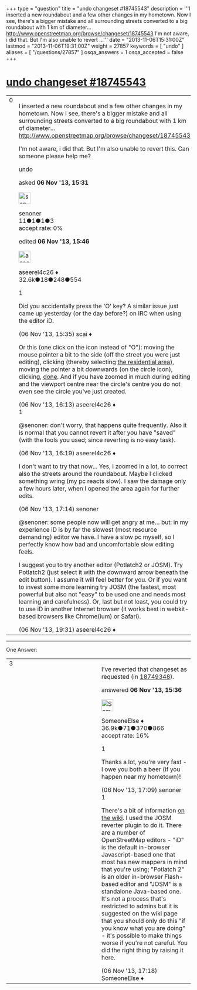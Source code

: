 +++
type = "question"
title = "undo changeset #18745543"
description = '''I inserted a new roundabout and a few other changes in my hometown. Now I see, there&#x27;s a bigger mistake and all surrounding streets converted to a big roundabout with 1 km of diameter... http://www.openstreetmap.org/browse/changeset/18745543  I&#x27;m not aware, i did that. But I&#x27;m also unable to revert ...'''
date = "2013-11-06T15:31:00Z"
lastmod = "2013-11-06T19:31:00Z"
weight = 27857
keywords = [ "undo" ]
aliases = [ "/questions/27857" ]
osqa_answers = 1
osqa_accepted = false
+++

<div class="headNormal">

# [undo changeset \#18745543](/questions/27857/undo-changeset-18745543)

</div>

<div id="main-body">

<div id="askform">

<table id="question-table" style="width:100%;">
<colgroup>
<col style="width: 50%" />
<col style="width: 50%" />
</colgroup>
<tbody>
<tr>
<td style="width: 30px; vertical-align: top"><div class="vote-buttons">
<span id="post-27857-upvote" class="ajax-command post-vote up" rel="nofollow" title="I like this post (click again to cancel)"> </span>
<div id="post-27857-score" class="post-score" title="current number of votes">
0
</div>
<span id="post-27857-downvote" class="ajax-command post-vote down" rel="nofollow" title="I dont like this post (click again to cancel)"> </span> <span id="favorite-mark" class="ajax-command favorite-mark" rel="nofollow" title="mark/unmark this question as favorite (click again to cancel)"> </span>
<div id="favorite-count" class="favorite-count">
&#10;</div>
</div></td>
<td><div id="item-right">
<div class="question-body">
<p>I inserted a new roundabout and a few other changes in my hometown. Now I see, there's a bigger mistake and all surrounding streets converted to a big roundabout with 1 km of diameter... <a href="http://www.openstreetmap.org/browse/changeset/18745543">http://www.openstreetmap.org/browse/changeset/18745543</a></p>
<p>I'm not aware, i did that. But I'm also unable to revert this. Can someone please help me?</p>
</div>
<div id="question-tags" class="tags-container tags">
<span class="post-tag tag-link-undo" rel="tag" title="see questions tagged &#39;undo&#39;">undo</span>
</div>
<div id="question-controls" class="post-controls">
&#10;</div>
<div class="post-update-info-container">
<div class="post-update-info post-update-info-user">
<p>asked <strong>06 Nov '13, 15:31</strong></p>
<img src="https://secure.gravatar.com/avatar/fd9f1b48574114d2ad67d78e31ce1b9f?s=32&amp;d=identicon&amp;r=g" class="gravatar" width="32" height="32" alt="senoner&#39;s gravatar image" />
<p><span>senoner</span><br />
<span class="score" title="11 reputation points">11</span><span title="1 badges"><span class="badge1">●</span><span class="badgecount">1</span></span><span title="1 badges"><span class="silver">●</span><span class="badgecount">1</span></span><span title="3 badges"><span class="bronze">●</span><span class="badgecount">3</span></span><br />
<span class="accept_rate" title="Rate of the user&#39;s accepted answers">accept rate:</span> <span title="senoner has no accepted answers">0%</span></p>
</div>
<div class="post-update-info post-update-info-edited">
<p><span> edited <strong>06 Nov '13, 15:46</strong> </span></p>
<img src="https://secure.gravatar.com/avatar/66f0dc05b44574e3894be07b0b37cf37?s=32&amp;d=identicon&amp;r=g" class="gravatar" width="32" height="32" alt="aseerel4c26&#39;s gravatar image" />
<p><span>aseerel4c26 ♦</span><br />
<span class="score" title="32615 reputation points"><span>32.6k</span></span><span title="18 badges"><span class="badge1">●</span><span class="badgecount">18</span></span><span title="248 badges"><span class="silver">●</span><span class="badgecount">248</span></span><span title="554 badges"><span class="bronze">●</span><span class="badgecount">554</span></span></p>
</div>
</div>
<div id="comments-container-27857" class="comments-container">
<span id="27858"></span>
<div id="comment-27858" class="comment">
<div id="post-27858-score" class="comment-score">
1
</div>
<div class="comment-text">
<p>Did you accidentally press the 'O' key? A similar issue just came up yesterday (or the day before?) on IRC when using the editor iD.</p>
</div>
<div id="comment-27858-info" class="comment-info">
<span class="comment-age">(06 Nov '13, 15:35)</span> <span class="comment-user userinfo">scai ♦</span>
</div>
</div>
<span id="27860"></span>
<div id="comment-27860" class="comment">
<div id="post-27860-score" class="comment-score">
&#10;</div>
<div class="comment-text">
<p>Or this (one click on the icon instead of "O"): moving the mouse pointer a bit to the side (off the street you were just editing), clicking (thereby selecting <a href="http://www.openstreetmap.org/browse/way/30133361">the residential area</a>), moving the pointer a bit downwards (on the circle icon), clicking, <a href="http://osmhv.openstreetmap.de/changeset.jsp?id=18745543#lon=11.72157232;lat=46.55863722;zoom=15;layer=Mpnk">done</a>. And if you have zoomed in much during editing and the viewport centre near the circle's centre you do not even see the circle you've just created.</p>
</div>
<div id="comment-27860-info" class="comment-info">
<span class="comment-age">(06 Nov '13, 16:13)</span> <span class="comment-user userinfo">aseerel4c26 ♦</span>
</div>
</div>
<span id="27861"></span>
<div id="comment-27861" class="comment">
<div id="post-27861-score" class="comment-score">
1
</div>
<div class="comment-text">
<p><span></span><span>@senoner</span>: don't worry, that happens quite frequently. Also it is normal that you cannot revert it after you have "saved" (with the tools you used; since reverting is no easy task).</p>
</div>
<div id="comment-27861-info" class="comment-info">
<span class="comment-age">(06 Nov '13, 16:19)</span> <span class="comment-user userinfo">aseerel4c26 ♦</span>
</div>
</div>
<span id="27866"></span>
<div id="comment-27866" class="comment">
<div id="post-27866-score" class="comment-score">
&#10;</div>
<div class="comment-text">
<p>I don't want to try that now... Yes, I zoomed in a lot, to correct also the streets around the roundabout. Maybe I clicked something wring (my pc reacts slow). I saw the damage only a few hours later, when I opened the area again for further edits.</p>
</div>
<div id="comment-27866-info" class="comment-info">
<span class="comment-age">(06 Nov '13, 17:14)</span> <span class="comment-user userinfo">senoner</span>
</div>
</div>
<span id="27868"></span>
<div id="comment-27868" class="comment">
<div id="post-27868-score" class="comment-score">
&#10;</div>
<div class="comment-text">
<p><span></span><span>@senoner</span>: some people now will get angry at me… but: in my experience iD is by far the slowest (most resource demanding) editor we have. I have a slow pc myself, so I perfectly know how bad and uncomfortable slow editing feels.</p>
<p>I suggest you to try another <span>editor</span> (Potlatch2 or JOSM). Try Potlatch2 (just select it with the downward arrow beneath the edit button). I assume it will feel better for you. Or if you want to invest some more learning try JOSM (the fastest, most powerful but also not "easy" to be used one and needs most learning and carefulness). Or, last but not least, you could try to use iD in another Internet browser (it works best in webkit-based browsers like Chrome(ium) or Safari).</p>
</div>
<div id="comment-27868-info" class="comment-info">
<span class="comment-age">(06 Nov '13, 19:31)</span> <span class="comment-user userinfo">aseerel4c26 ♦</span>
</div>
</div>
</div>
<div id="comment-tools-27857" class="comment-tools">
&#10;</div>
<div class="clear">
&#10;</div>
<div id="comment-27857-form-container" class="comment-form-container">
&#10;</div>
<div class="clear">
&#10;</div>
</div></td>
</tr>
</tbody>
</table>

------------------------------------------------------------------------

<div class="tabBar">

<span id="sort-top"></span>

<div class="headQuestions">

One Answer:

</div>

</div>

<span id="27859"></span>

<div id="answer-container-27859" class="answer">

<table style="width:100%;">
<colgroup>
<col style="width: 50%" />
<col style="width: 50%" />
</colgroup>
<tbody>
<tr>
<td style="width: 30px; vertical-align: top"><div class="vote-buttons">
<span id="post-27859-upvote" class="ajax-command post-vote up" rel="nofollow" title="I like this post (click again to cancel)"> </span>
<div id="post-27859-score" class="post-score" title="current number of votes">
3
</div>
<span id="post-27859-downvote" class="ajax-command post-vote down" rel="nofollow" title="I dont like this post (click again to cancel)"> </span>
</div></td>
<td><div class="item-right">
<div class="answer-body">
<p>I've reverted that changeset as requested (in <a href="http://www.openstreetmap.org/browse/changeset/18749348">18749348</a>).</p>
</div>
<div class="answer-controls post-controls">
&#10;</div>
<div class="post-update-info-container">
<div class="post-update-info post-update-info-user">
<p>answered <strong>06 Nov '13, 15:36</strong></p>
<img src="https://secure.gravatar.com/avatar/0bf1aa22f7f5e045b0eb8beb79fe7907?s=32&amp;d=identicon&amp;r=g" class="gravatar" width="32" height="32" alt="SomeoneElse&#39;s gravatar image" />
<p><span>SomeoneElse ♦</span><br />
<span class="score" title="36866 reputation points"><span>36.9k</span></span><span title="71 badges"><span class="badge1">●</span><span class="badgecount">71</span></span><span title="370 badges"><span class="silver">●</span><span class="badgecount">370</span></span><span title="866 badges"><span class="bronze">●</span><span class="badgecount">866</span></span><br />
<span class="accept_rate" title="Rate of the user&#39;s accepted answers">accept rate:</span> <span title="SomeoneElse has 228 accepted answers">16%</span></p>
</div>
</div>
<div id="comments-container-27859" class="comments-container">
<span id="27865"></span>
<div id="comment-27865" class="comment">
<div id="post-27865-score" class="comment-score">
1
</div>
<div class="comment-text">
<p>Thanks a lot, you're very fast - I owe you both a beer (if you happen near my hometown)!</p>
</div>
<div id="comment-27865-info" class="comment-info">
<span class="comment-age">(06 Nov '13, 17:09)</span> <span class="comment-user userinfo">senoner</span>
</div>
</div>
<span id="27867"></span>
<div id="comment-27867" class="comment">
<div id="post-27867-score" class="comment-score">
1
</div>
<div class="comment-text">
<p>There's a bit of information <a href="https://wiki.openstreetmap.org/wiki/Revert">on the wiki</a>. I used the JOSM reverter plugin to do it. There are a number of OpenStreetMap editors - "iD" is the default in-browser Javascript-based one that most has new mappers in mind that you're using; "Potlatch 2" is an older in-browser Flash-based editor and "JOSM" is a standalone Java-based one. It's not a process that's restricted to admins but it is suggested on the wiki page that you should only do this "if you know what you are doing" - it's possible to make things worse if you're not careful. You did the right thing by raising it here.</p>
</div>
<div id="comment-27867-info" class="comment-info">
<span class="comment-age">(06 Nov '13, 17:18)</span> <span class="comment-user userinfo">SomeoneElse ♦</span>
</div>
</div>
</div>
<div id="comment-tools-27859" class="comment-tools">
&#10;</div>
<div class="clear">
&#10;</div>
<div id="comment-27859-form-container" class="comment-form-container">
&#10;</div>
<div class="clear">
&#10;</div>
</div></td>
</tr>
</tbody>
</table>

</div>

<div class="paginator-container-left">

</div>

</div>

</div>

